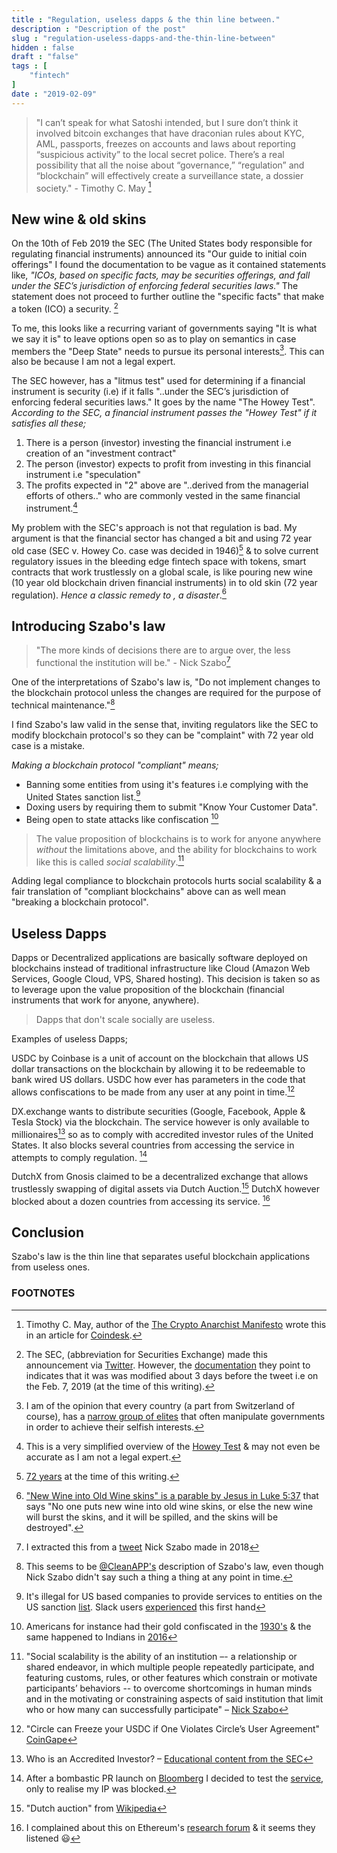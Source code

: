 ```yaml
---
title : "Regulation, useless dapps & the thin line between."
description : "Description of the post"
slug : "regulation-useless-dapps-and-the-thin-line-between"
hidden : false
draft : "false"
tags : [
    "fintech"
]
date : "2019-02-09"
---
```


>"I can’t speak for what Satoshi intended, but I sure don’t think it involved bitcoin exchanges that have draconian rules about KYC, AML, passports, freezes on accounts and laws about reporting “suspicious activity” to the local secret police. There’s a real possibility that all the noise about “governance,” “regulation” and “blockchain” will effectively create a surveillance state, a dossier society." - Timothy C. May [^1] 

## New wine & old skins

On the 10th of Feb 2019 the SEC (The United States body responsible for regulating financial instruments) announced its "Our guide to initial coin offerings" I found the documentation to be vague as it contained statements like, _"ICOs, based on specific facts, may be securities offerings, and fall under the SEC’s jurisdiction of enforcing federal securities laws."_ The statement does not proceed to further outline  the "specific facts" that make a token (ICO) a security. [^2]

To me, this looks like a recurring variant of governments saying "It is what we say it is" to leave options 
open so as to play on semantics in case members the "Deep State" needs to pursue its personal interests[^3].
This can also be because I am not a legal expert.

The SEC however, has a "litmus test" used for determining if a financial instrument is security (i.e) if it falls "..under the SEC’s jurisdiction of enforcing federal securities laws." It goes by the name "The Howey Test". _According to the SEC, a financial instrument passes the "Howey Test" if it satisfies all these;_

1. There is a person (investor) investing the financial instrument i.e creation of an "investment contract"
2. The person (investor) expects to profit from investing in this financial instrument i.e "speculation"
3. The profits expected in "2" above are "..derived from the managerial efforts of others.." who are commonly vested in the same financial instrument.[^4]

My problem  with the SEC's approach is not that regulation is bad. My argument is that the financial sector has changed a bit and using 72 year old case (SEC v. Howey Co. case was decided in 1946)[^5] & to solve current regulatory issues in the bleeding edge fintech space with tokens, smart contracts  that work trustlessly on a global scale, is like pouring new wine (10 year old blockchain driven financial instruments) in to old skin (72 year regulation). _Hence a classic remedy to , a disaster_.[^6]


## Introducing Szabo's law

>"The more kinds of decisions there are to argue over, the less functional the institution will be." - Nick Szabo[^7]

One of the interpretations of Szabo's law is, "Do not implement changes to the blockchain protocol unless the changes are required for the purpose of technical maintenance."[^8]

I find Szabo's law valid in the sense that, inviting regulators like the SEC to modify blockchain protocol's so they can be "complaint" with 72 year old case is a mistake.

_Making a blockchain protocol "compliant" means;_

- Banning some entities from using it's features i.e complying with the United States sanction list.[^9]
- Doxing users by requiring them to submit "Know Your Customer Data".
- Being open to state attacks like confiscation [^10]

>The value proposition of blockchains is to work for anyone anywhere _without_ the limitations above, and the ability for blockchains to work like this is called _social scalability_.[^11]

Adding legal compliance to blockchain protocols hurts social scalability & a fair translation of "compliant blockchains" above can as well mean "breaking a blockchain protocol". 

## Useless Dapps

Dapps or Decentralized applications are basically software deployed on blockchains instead of traditional infrastructure like Cloud (Amazon Web Services, Google Cloud, VPS, Shared hosting). This decision is taken so as to leverage upon the value proposition of the blockchain (financial instruments that work for anyone, anywhere). 

>Dapps that don't scale socially are useless.

Examples of useless Dapps;

USDC by Coinbase is a unit of account on the blockchain that allows US dollar transactions on the blockchain by allowing it to be redeemable to bank wired US dollars. USDC how ever has parameters in the code that allows  confiscations to be made  from any user at any point in time.[^12]

DX.exchange wants to distribute securities (Google, Facebook, Apple & Tesla Stock) via the blockchain. The service however is only available to millionaires[^13] so as to comply with accredited investor rules of the United States. It also  blocks several countries from accessing the service in attempts to comply regulation. [^14]

DutchX from Gnosis claimed to be a decentralized exchange that allows trustlessly swapping of digital assets  via  Dutch Auction.[^15] DutchX however blocked about a dozen countries from accessing its service. [^16]

## Conclusion

Szabo's law is the thin line that separates useful blockchain applications from useless ones.


### FOOTNOTES

[^1]: Timothy C. May, author of the [The Crypto Anarchist Manifesto](https://www.activism.net/cypherpunk/crypto-anarchy.html) wrote this in an article for [Coindesk](https://www.coindesk.com/enough-with-the-ico-me-so-horny-get-rich-quick-lambo-crypto).

[^2]: The SEC, (abbreviation for Securities Exchange) made this announcement via [Twitter](https://twitter.com/SEC_News/status/1094625816254791681). However, the [documentation](https://www.sec.gov/ICO) they point to indicates that it was was modified about 3 days before the tweet i.e on the  Feb. 7, 2019 (at the time of this writing).

[^3]: I am of the opinion that every country (a part from Switzerland of course), has a [narrow group of elites](https://en.wikipedia.org/wiki/Deep_state) that often manipulate governments in order to achieve their selfish interests.

[^4]: This is a very simplified overview of the [Howey Test](https://en.wikipedia.org/wiki/SEC_v._W._J._Howey_Co.) & may not even be accurate as I am not a legal expert.

[^5]: [72 years](https://supreme.justia.com/cases/federal/us/328/293/) at the time of this writing.

[^6]: ["New Wine into Old Wine skins" is a parable by Jesus in Luke 5:37](https://www.biblegateway.com/passage/?search=Luke+5%3A37&version=WEB) that says "No one puts new wine into old wine skins, or else the new wine will burst the skins, and it will be spilled, and the skins will be destroyed".

[^7]: I extracted this from a [tweet](https://twitter.com/NickSzabo4/status/964212372624703488) Nick Szabo made in 2018

[^8]: This seems to be [ @CleanAPP's](https://medium.com/cryptolawreview/cryptos-founding-fallacy-aaa151b795ff) description of Szabo's law, even though Nick Szabo didn't say such a thing a thing at any point in time.

[^9]: It's illegal for US based companies to provide services to entities on the US sanction [list](https://www.wm.edu/offices/techtransfer/ExportControls/Regulations/OFAC/index.php). Slack users [experienced](https://news.ycombinator.com/item?id=18724107) this first hand

[^10]: Americans for instance had their gold confiscated in the [1930's](https://en.wikipedia.org/wiki/Gold_Reserve_Act) & the same happened to Indians in [2016](https://www.zerohedge.com/news/2016-12-07/india-confiscates-gold-even-jewelry-raids-hidden-money) 

[^11]: "Social scalability is the ability of an institution –- a relationship or shared endeavor, in which multiple people repeatedly participate, and featuring customs, rules, or other features which constrain or motivate participants’ behaviors -- to overcome shortcomings in human minds and in the motivating or constraining aspects of said institution that limit who or how many can successfully participate" – [Nick Szabo](http://unenumerated.blogspot.com/2017/02/money-blockchains-and-social-scalability.html) 

[^12]: "Circle can Freeze your USDC if One Violates Circle’s User Agreement" [CoinGape](https://coingape.com/circle-freeze-usdc-if-violates-agreement/)

[^13]: Who is an Accredited Investor? – [Educational content from the SEC](https://www.investor.gov/additional-resources/news-alerts/alerts-bulletins/updated-investor-bulletin-accredited-investors)

[^14]: After a bombastic PR launch on [Bloomberg](https://www.bloomberg.com/news/articles/2019-01-03/tesla-stock-on-a-blockchain-offers-hint-of-where-crypto-s-headed) I decided to test the [service](https://dx.exchange/), only to realise my IP was blocked.

[^15]: "Dutch auction" from [Wikipedia](https://en.wikipedia.org/wiki/Dutch_auction)

[^16]: I complained about this on Ethereum's [research forum](https://ethresear.ch/t/a-note-for-the-dutch-team-other-dapp-developers/2637) & it seems they listened 😃